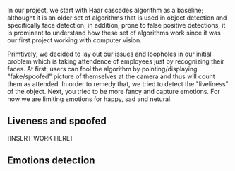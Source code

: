 In our project, we start with Haar cascades algorithm as a baseline; althought it is an older set of algorithms that is used in object detection and specifically face detection; in addition, prone to false positive detections, it is prominent to understand how these set of algorithms work since it was our first project working with computer vision.

Primtively, we decided to lay out our issues and loopholes in our initial problem which is taking attendence of employees just by recognizing their faces. At first, users can fool the algorithm by pointing/displaying "fake/spoofed" picture of themselves at the camera and thus will count them as attended. In order to remedy that, we tried to detect the "liveliness" of the object. Next, you tried to be more fancy and capture emotions. For now we are limiting emotions for happy, sad and netural.


## Liveness and spoofed

[INSERT WORK HERE]

## Emotions detection


